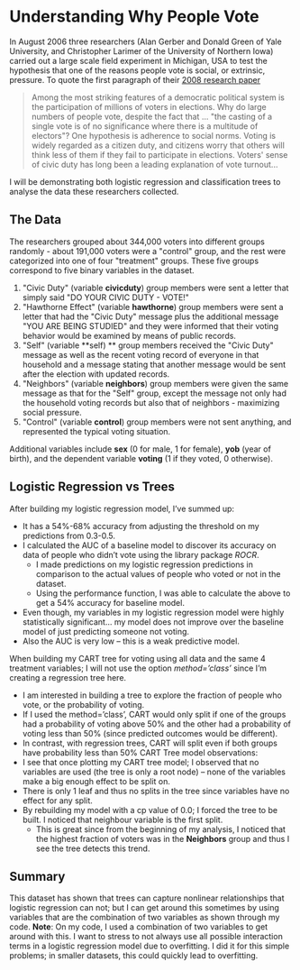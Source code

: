 # Understanding Why People Vote
In August 2006 three researchers (Alan Gerber and Donald Green of Yale University, and Christopher Larimer of the University of Northern Iowa) carried out a large scale field experiment in Michigan, USA to test the hypothesis that one of the reasons people vote is social, or extrinsic, pressure. To quote the first paragraph of their [2008 research paper]( https://isps.yale.edu/sites/default/files/publication/2012/12/ISPS08-001.pdf)

> Among the most striking features of a democratic political system is the participation of millions of voters in elections. Why do large numbers of people vote, despite the fact that ... "the casting of a single vote is of no significance where there is a multitude of electors"? One hypothesis is adherence to social norms. Voting is widely regarded as a citizen duty, and citizens worry that others will think less of them if they fail to participate in elections. Voters' sense of civic duty has long been a leading explanation of vote turnout...

I will be demonstrating both logistic regression and classification trees to analyse the data these researchers collected. 

## The Data
The researchers grouped about 344,000 voters into different groups randomly - about 191,000 voters were a "control" group, and the rest were categorized into one of four "treatment" groups. These five groups correspond to five binary variables in the dataset.

1.	"Civic Duty" (variable **civicduty**) group members were sent a letter that simply said "DO YOUR CIVIC DUTY - VOTE!"
2.	"Hawthorne Effect" (variable **hawthorne**) group members were sent a letter that had the "Civic Duty" message plus the additional message "YOU ARE BEING STUDIED" and they were informed that their voting behavior would be examined by means of public records.
3.	"Self" (variable **self) ** group members received the "Civic Duty" message as well as the recent voting record of everyone in that household and a message stating that another message would be sent after the election with updated records.
4.	"Neighbors" (variable **neighbors**) group members were given the same message as that for the "Self" group, except the message not only had the household voting records but also that of neighbors - maximizing social pressure.
5.	"Control" (variable **control**) group members were not sent anything, and represented the typical voting situation.

Additional variables include **sex** (0 for male, 1 for female), **yob** (year of birth), and the dependent variable **voting** (1 if they voted, 0 otherwise).


## Logistic Regression vs Trees
After building my logistic regression model, I’ve summed up:
-	It has a 54%-68% accuracy from adjusting the threshold on my predictions from 0.3-0.5. 
-	I calculated the AUC of a baseline model to discover its accuracy on data of people who didn’t vote using the library package _ROCR_. 
    -	I made predictions on my logistic regression predictions in comparison to the actual values of people who voted or not in the dataset. 
    -	Using the performance function, I was able to calculate the above to get a 54% accuracy for baseline model.
-	Even though, my variables in my logistic regression model were highly statistically significant… my model does not improve over the baseline model of just predicting someone not voting. 
-	Also the AUC is very low – this is a weak predictive model. 

When building my CART tree for voting using all data and the same 4 treatment variables; I will not use the option _method=’class’_ since I’m creating a regression tree here. 
-	I am interested in building a tree to explore the fraction of people who vote, or the probability of voting. 
-	If I used the method=’class’, CART would only split if one of the groups had a probability of voting above 50% and the other had a probability of voting less than 50% (since predicted outcomes would be different). 
-	In contrast, with regression trees, CART will split even if both groups have probability less than 50%
CART Tree model observations:
-	I see that once plotting my CART tree model; I observed that no variables are used (the tree is only a root node) – none of the variables make a big enough effect to be split on. 
-	There is only 1 leaf and thus no splits in the tree since variables have no effect for any split. 
-	By rebuilding my model with a cp value of 0.0; I forced the tree to be built. I noticed that neighbour variable is the first split. 
    -	This is great since from the beginning of my analysis, I noticed that the highest fraction of voters was in the **Neighbors** group and thus I see the tree detects this trend. 

## Summary
This dataset has shown that trees can capture nonlinear relationships that logistic regression can not; but I can get around this sometimes by using variables that are the combination of two variables as shown through my code. 
**Note**: On my code, I used a combination of two variables to get around with this. I want to stress to not always use all possible interaction terms in a logistic regression model due to overfitting. I did it for this simple problems; in smaller datasets, this could quickly lead to overfitting. 

